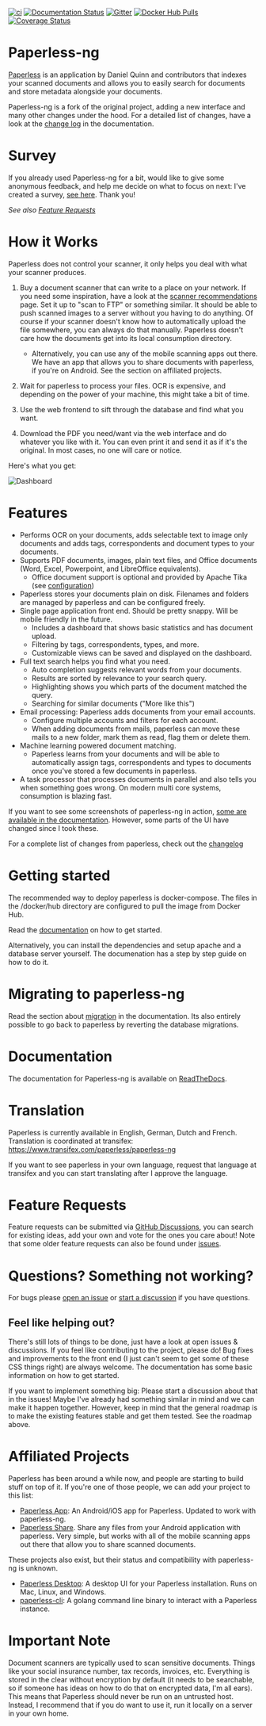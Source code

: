 [![ci](https://github.com/jonaswinkler/paperless-ng/workflows/ci/badge.svg)](https://github.com/jonaswinkler/paperless-ng/actions)
[![Documentation Status](https://readthedocs.org/projects/paperless-ng/badge/?version=latest)](https://paperless-ng.readthedocs.io/en/latest/?badge=latest)
[![Gitter](https://badges.gitter.im/paperless-ng/community.svg)](https://gitter.im/paperless-ng/community?utm_source=badge&utm_medium=badge&utm_campaign=pr-badge&utm_content=badge)
[![Docker Hub Pulls](https://img.shields.io/docker/pulls/jonaswinkler/paperless-ng.svg)](https://hub.docker.com/r/jonaswinkler/paperless-ng)
[![Coverage Status](https://coveralls.io/repos/github/jonaswinkler/paperless-ng/badge.svg?branch=master)](https://coveralls.io/github/jonaswinkler/paperless-ng?branch=master)

# Paperless-ng

[Paperless](https://github.com/the-paperless-project/paperless) is an application by Daniel Quinn and contributors that indexes your scanned documents and allows you to easily search for documents and store metadata alongside your documents.

Paperless-ng is a fork of the original project, adding a new interface and many other changes under the hood. For a detailed list of changes, have a look at the [change log](https://paperless-ng.readthedocs.io/en/latest/changelog.html) in the documentation.

# Survey

If you already used Paperless-ng for a bit, would like to give some anonymous feedback, and help me decide on what to focus on next: I've created a survey, [see here](https://github.com/jonaswinkler/paperless-ng/issues/402). Thank you!

*See also [Feature Requests](#feature-requests)*

# How it Works

Paperless does not control your scanner, it only helps you deal with what your scanner produces.

1. Buy a document scanner that can write to a place on your network.  If you need some inspiration, have a look at the [scanner recommendations](https://paperless-ng.readthedocs.io/en/latest/scanners.html) page. Set it up to "scan to FTP" or something similar. It should be able to push scanned images to a server without you having to do anything.  Of course if your scanner doesn't know how to automatically upload the file somewhere, you can always do that manually. Paperless doesn't care how the documents get into its local consumption directory.

	- Alternatively, you can use any of the mobile scanning apps out there. We have an app that allows you to share documents with paperless, if you're on Android. See the section on affiliated projects.

2. Wait for paperless to process your files. OCR is expensive, and depending on the power of your machine, this might take a bit of time.
3. Use the web frontend to sift through the database and find what you want.
4. Download the PDF you need/want via the web interface and do whatever you like with it.  You can even print it and send it as if it's the original. In most cases, no one will care or notice.

Here's what you get:

![Dashboard](https://github.com/jonaswinkler/paperless-ng/raw/master/docs/_static/screenshots/dashboard.png)

# Features

* Performs OCR on your documents, adds selectable text to image only documents and adds tags, correspondents and document types to your documents.
* Supports PDF documents, images, plain text files, and Office documents (Word, Excel, Powerpoint, and LibreOffice equivalents).
	* Office document support is optional and provided by Apache Tika (see [configuration](https://paperless-ng.readthedocs.io/en/latest/configuration.html#tika-settings))
* Paperless stores your documents plain on disk. Filenames and folders are managed by paperless and can be configured freely.
* Single page application front end. Should be pretty snappy. Will be mobile friendly in the future.
	* Includes a dashboard that shows basic statistics and has document upload.
	* Filtering by tags, correspondents, types, and more.
	* Customizable views can be saved and displayed on the dashboard.
* Full text search helps you find what you need.
	* Auto completion suggests relevant words from your documents.
	* Results are sorted by relevance to your search query.
	* Highlighting shows you which parts of the document matched the query.
	* Searching for similar documents ("More like this")
* Email processing: Paperless adds documents from your email accounts.
	* Configure multiple accounts and filters for each account.
	* When adding documents from mails, paperless can move these mails to a new folder, mark them as read, flag them or delete them.
* Machine learning powered document matching.
	* Paperless learns from your documents and will be able to automatically assign tags, correspondents and types to documents once you've stored a few documents in paperless.
* A task processor that processes documents in parallel and also tells you when something goes wrong. On modern multi core systems, consumption is blazing fast.

If you want to see some screenshots of paperless-ng in action, [some are available in the documentation](https://paperless-ng.readthedocs.io/en/latest/screenshots.html). However, some parts of the UI have changed since I took these.

For a complete list of changes from paperless, check out the [changelog](https://paperless-ng.readthedocs.io/en/latest/changelog.html)

# Getting started

The recommended way to deploy paperless is docker-compose. The files in the /docker/hub directory are configured to pull the image from Docker Hub.

Read the [documentation](https://paperless-ng.readthedocs.io/en/latest/setup.html#installation) on how to get started.

Alternatively, you can install the dependencies and setup apache and a database server yourself. The documenation has a step by step guide on how to do it.

# Migrating to paperless-ng

Read the section about [migration](https://paperless-ng.readthedocs.io/en/latest/setup.html#migration-to-paperless-ng) in the documentation. Its also entirely possible to go back to paperless by reverting the database migrations.

# Documentation

The documentation for Paperless-ng is available on [ReadTheDocs](https://paperless-ng.readthedocs.io/).

# Translation

Paperless is currently available in English, German, Dutch and French. Translation is coordinated at transifex: https://www.transifex.com/paperless/paperless-ng

If you want to see paperless in your own language, request that language at transifex and you can start translating after I approve the language.

# Feature Requests

Feature requests can be submitted via [GitHub Discussions](https://github.com/jonaswinkler/paperless-ng/discussions/categories/feature-requests), you can search for existing ideas, add your own and vote for the ones you care about! Note that some older feature requests can also be found under [issues](https://github.com/jonaswinkler/paperless-ng/issues).

# Questions? Something not working?

For bugs please [open an issue](https://github.com/jonaswinkler/paperless-ng/issues) or [start a discussion](https://github.com/jonaswinkler/paperless-ng/discussions) if you have questions.

## Feel like helping out?

There's still lots of things to be done, just have a look at open issues & discussions. If you feel like contributing to the project, please do! Bug fixes and improvements to the front end (I just can't seem to get some of these CSS things right) are always welcome. The documentation has some basic information on how to get started.

If you want to implement something big: Please start a discussion about that in the issues! Maybe I've already had something similar in mind and we can make it happen together. However, keep in mind that the general roadmap is to make the existing features stable and get them tested. See the roadmap above.

# Affiliated Projects

Paperless has been around a while now, and people are starting to build stuff on top of it.  If you're one of those people, we can add your project to this list:

* [Paperless App](https://github.com/bauerj/paperless_app): An Android/iOS app for Paperless. Updated to work with paperless-ng.
* [Paperless Share](https://github.com/qcasey/paperless_share). Share any files from your Android application with paperless. Very simple, but works with all of the mobile scanning apps out there that allow you to share scanned documents.

These projects also exist, but their status and compatibility with paperless-ng is unknown.

* [Paperless Desktop](https://github.com/thomasbrueggemann/paperless-desktop): A desktop UI for your Paperless installation.  Runs on Mac, Linux, and Windows.
* [paperless-cli](https://github.com/stgarf/paperless-cli): A golang command line binary to interact with a Paperless instance.

# Important Note

Document scanners are typically used to scan sensitive documents.  Things like your social insurance number, tax records, invoices, etc.  Everything is stored in the clear without encryption by default (it needs to be searchable, so if someone has ideas on how to do that on encrypted data, I'm all ears).  This means that Paperless should never be run on an untrusted host.  Instead, I recommend that if you do want to use it, run it locally on a server in your own home.
